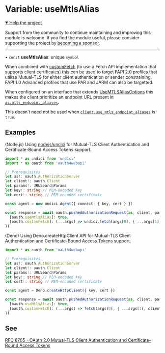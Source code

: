 # Variable: useMtlsAlias

[💗 Help the project](https://github.com/sponsors/panva)

Support from the community to continue maintaining and improving this module is welcome. If you find the module useful, please consider supporting the project by [becoming a sponsor](https://github.com/sponsors/panva).

***

• `const` **useMtlsAlias**: unique `symbol`

When combined with [customFetch](customFetch.md) (to use a Fetch API implementation that supports client
certificates) this can be used to target FAPI 2.0 profiles that utilize Mutual-TLS for either
client authentication or sender constraining. FAPI 1.0 Advanced profiles that use PAR and JARM
can also be targetted.

When configured on an interface that extends [UseMTLSAliasOptions](../interfaces/UseMTLSAliasOptions.md) this makes the client
prioritize an endpoint URL present in
[`as.mtls_endpoint_aliases`](../interfaces/AuthorizationServer.md#mtls_endpoint_aliases).

This doesn't need not be used when
[`client.use_mtls_endpoint_aliases`](../interfaces/Client.md#use_mtls_endpoint_aliases) is `true`.

## Examples

(Node.js) Using [nodejs/undici](https://github.com/nodejs/undici) for Mutual-TLS Client
Authentication and Certificate-Bound Access Tokens support.

```ts
import * as undici from 'undici'
import * as oauth from 'oauth4webapi'

// Prerequisites
let as!: oauth.AuthorizationServer
let client!: oauth.Client
let params!: URLSearchParams
let key!: string // PEM-encoded key
let cert!: string // PEM-encoded certificate

const agent = new undici.Agent({ connect: { key, cert } })

const response = await oauth.pushedAuthorizationRequest(as, client, params, {
  [oauth.useMtlsAlias]: true,
  [oauth.customFetch]: (...args) => undici.fetch(args[0], { ...args[1], dispatcher: agent }),
})
```

(Deno) Using Deno.createHttpClient API for Mutual-TLS Client Authentication and Certificate-Bound
Access Tokens support.

```ts
import * as oauth from 'oauth4webapi'

// Prerequisites
let as!: oauth.AuthorizationServer
let client!: oauth.Client
let params!: URLSearchParams
let key!: string // PEM-encoded key
let cert!: string // PEM-encoded certificate

const agent = Deno.createHttpClient({ key, cert })

const response = await oauth.pushedAuthorizationRequest(as, client, params, {
  [oauth.useMtlsAlias]: true,
  [oauth.customFetch]: (...args) => fetch(args[0], { ...args[1], client: agent }),
})
```

## See

[RFC 8705 - OAuth 2.0 Mutual-TLS Client Authentication and Certificate-Bound Access Tokens](https://www.rfc-editor.org/rfc/rfc8705.html)
